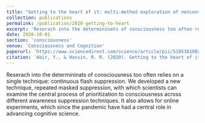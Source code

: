 ```yaml
---
title: "Getting to the heart of it: multi-method exploration of nonconscious prioritization processes"
collection: publications
permalink: /publication/2020-getting-to-heart
excerpt: 'Reserach into the determininats of consciousness too often relies on a single technique: continuous flash suppression. We developed a new technique, repeated masked suppression, with which scientists can examine the central process of prioritization to consciousness across different awareness suppression techniques. It also allows for online experiments, which since the pandemic have had a central role in advancing cognitive science.'
date: 2020-10-01
section: 'consciousness'
venue: 'Consciousness and Cognition'
paperurl: 'https://www.sciencedirect.com/science/article/pii/S1053810020300908'
citation: 'Abir, Y., & Hassin, R. R. (2020). Getting to the heart of it: multi-method exploration of nonconscious prioritization processes. Consciousness and Cognition, 85, 103005.'
---
```

Reserach into the determininats of consciousness too often relies on a single technique: continuous flash suppression. We developed a new technique, repeated masked suppression, with which scientists can examine the central process of prioritization to consciousness across different awareness suppression techniques. It also allows for online experiments, which since the pandemic have had a central role in advancing cognitive science.